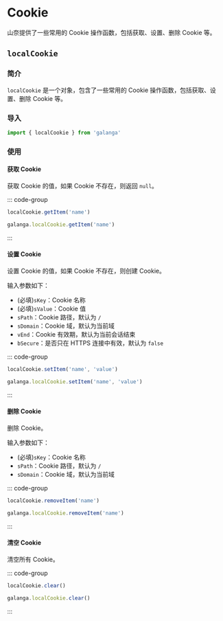 # Cookie

山奈提供了一些常用的 Cookie 操作函数，包括获取、设置、删除 Cookie 等。

## `localCookie`

### 简介

`localCookie` 是一个对象，包含了一些常用的 Cookie 操作函数，包括获取、设置、删除 Cookie 等。

### 导入

```js
import { localCookie } from 'galanga'
```

### 使用

#### 获取 Cookie

获取 Cookie 的值，如果 Cookie 不存在，则返回 `null`。

::: code-group

```js [按需引入]
localCookie.getItem('name')
```

```js [全局引入]
galanga.localCookie.getItem('name')
```

:::

#### 设置 Cookie

设置 Cookie 的值，如果 Cookie 不存在，则创建 Cookie。

输入参数如下：

- (必填)`sKey`：Cookie 名称
- (必填)`sValue`：Cookie 值
- `sPath`：Cookie 路径，默认为 `/`
- `sDomain`：Cookie 域，默认为当前域
- `vEnd`：Cookie 有效期，默认为当前会话结束
- `bSecure`：是否只在 HTTPS 连接中有效，默认为 `false`

::: code-group

```js [按需引入]
localCookie.setItem('name', 'value')
```

```js [全局引入]
galanga.localCookie.setItem('name', 'value')
```

:::

#### 删除 Cookie

删除 Cookie。

输入参数如下：

- (必填)`sKey`：Cookie 名称
- `sPath`：Cookie 路径，默认为 `/`
- `sDomain`：Cookie 域，默认为当前域

::: code-group

```js [按需引入]
localCookie.removeItem('name')
```

```js [全局引入]
galanga.localCookie.removeItem('name')
```

:::

#### 清空 Cookie

清空所有 Cookie。

::: code-group

```js [按需引入]
localCookie.clear()
```

```js [全局引入]
galanga.localCookie.clear()
```

:::